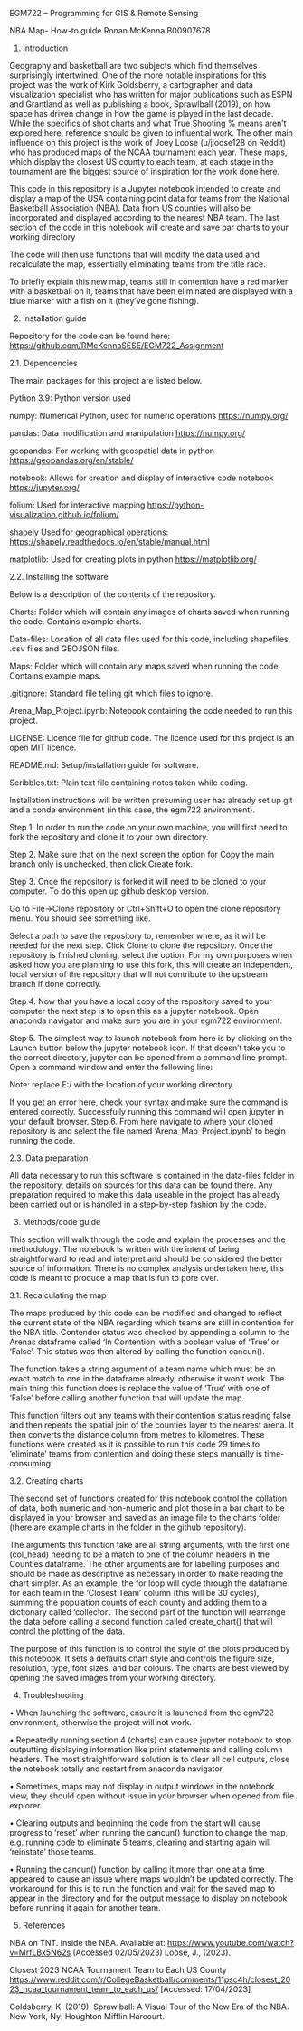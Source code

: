 EGM722 – Programming for GIS & Remote Sensing

NBA Map- How-to guide
Ronan McKenna
B00907678

1.	Introduction

Geography and basketball are two subjects which find themselves surprisingly intertwined. One of the more notable inspirations for this project was the work of Kirk Goldsberry, a cartographer and data visualization specialist who has written for major publications such as ESPN and Grantland as well as publishing a book, Sprawlball (2019), on how space has driven change in how the game is played in the last decade. While the specifics of shot charts and what True Shooting % means aren’t explored here, reference should be given to influential work. The other main influence on this project is the work of Joey Loose (u/jloose128 on Reddit) who has produced maps of the NCAA tournament each year. These maps, which display the closest US county to each team, at each stage in the tournament are the biggest source of inspiration for the work done here.

This code in this repository is a Jupyter notebook intended to create and display a map of the USA containing point data for teams from the National Basketball Association (NBA). Data from US counties will also be incorporated and displayed according to the nearest NBA team. The last section of the code in this notebook will create and save bar charts to your working directory

The code will then use functions that will modify the data used and recalculate the map, essentially eliminating teams from the title race.
 

To briefly explain this new map, teams still in contention have a red marker with a basketball on it, teams that have been eliminated are displayed with a blue marker with a fish on it (they’ve gone fishing).


2.	Installation guide

Repository for the code can be found here: https://github.com/RMcKennaSESE/EGM722_Assignment 


2.1.	Dependencies

The main packages for this project are listed below.


Python 3.9:	Python version used
	
numpy:	Numerical Python, used for numeric operations	https://numpy.org/ 

pandas:	Data modification and manipulation	https://numpy.org/  

geopandas:	For working with geospatial data in python	https://geopandas.org/en/stable/ 

notebook:	Allows for creation and display of interactive code notebook	https://jupyter.org/ 

folium:	Used for interactive mapping	https://python-visualization.github.io/folium/ 

shapely	Used for geographical operations:	https://shapely.readthedocs.io/en/stable/manual.html 

matplotlib:	Used for creating plots in python	https://matplotlib.org/ 


2.2.	Installing the software


Below is a description of the contents of the repository.



Charts: Folder which will contain any images of charts saved when running the code. Contains example charts.

Data-files: Location of all data files used for this code, including shapefiles, .csv files and GEOJSON files.

Maps: Folder which will contain any maps saved when running the code. Contains example maps.

.gitignore: Standard file telling git which files to ignore.

Arena_Map_Project.ipynb: Notebook containing the code needed to run this project.

LICENSE: Licence file for github code. The licence used for this project is an open MIT licence.

README.md: Setup/installation guide for software.

Scribbles.txt: Plain text file containing notes taken while coding.
		
Installation instructions will be written presuming user has already set up git and a conda environment (in this case, the egm722 environment).

Step 1. In order to run the code on your own machine, you will first need to fork the repository and clone it to your own directory.

 





Step 2. Make sure that on the next screen the option for Copy the main branch only is unchecked, then click Create fork.

 















Step 3. Once the repository is forked it will need to be cloned to your computer. To do this open up github desktop version.
 
















Go to File->Clone repository or Ctrl+Shift+O to open the clone repository menu. You should see something like.
 

Select a path to save the repository to, remember where, as it will be needed for the next step. Click Clone to clone the repository. Once the repository is finished cloning, select the option, For my own purposes when asked how you are planning to use this fork, this will create an independent, local version of the repository that will not contribute to the upstream branch if done correctly.








Step 4. Now that you have a local copy of the repository saved to your computer the next step is to open this as a jupyter notebook. Open anaconda navigator and make sure you are in your egm722 environment.

 

Step 5. The simplest way to launch notebook from here is by clicking on the Launch button below the jupyter notebook icon. If that doesn’t take you to the correct directory, jupyter can be opened from a command line prompt. Open a command window and enter the following line:
 
Note: replace E:/ with the location of your working directory.

 

If you get an error here, check your syntax and make sure the command is entered correctly. Successfully running this command will open jupyter in your default browser.
Step 6. From here navigate to where your cloned repository is and select the file named ‘Arena_Map_Project.ipynb’ to begin running the code.

2.3.	Data preparation

All data necessary to run this software is contained in the data-files folder in the repository, details on sources for this data can be found there. Any preparation required to make this data useable in the project has already been carried out or is handled in a step-by-step fashion by the code.

 


3.	Methods/code guide

This section will walk through the code and explain the processes and the methodology. The notebook is written with the intent of being straightforward to read and interpret and should be considered the better source of information.  There is no complex analysis undertaken here, this code is meant to produce a map that is fun to pore over.

3.1.	Recalculating the map

The maps produced by this code can be modified and changed to reflect the current state of the NBA regarding which teams are still in contention for the NBA title. Contender status was checked by appending a column to the Arenas dataframe called ‘In Contention’ with a boolean value of ‘True’ or ‘False’. This status was then altered by calling the function cancun().
 

The function takes a string argument of a team name which must be an exact match to one in the dataframe already, otherwise it won’t work. The main thing this function does is replace the value of ‘True’ with one of ‘False’ before calling another function that will update the map.
 

This function filters out any teams with their contention status reading false and then repeats the spatial join of the counties layer to the nearest arena. It then converts the distance column from metres to kilometres. These functions were created as it is possible to run this code 29 times to ‘eliminate’ teams from contention and doing these steps manually is time-consuming.

3.2.	Creating charts

The second set of functions created for this notebook control the collation of data, both numeric and non-numeric and plot those in a bar chart to be displayed in your browser and saved as an image file to the charts folder (there are example charts in the folder in the github repository). 

 

The arguments this function take are all string arguments, with the first one (col_head) needing to be a match to one of the column headers in the Counties dataframe. The other arguments are for labelling purposes and should be made as descriptive as necessary in order to make reading the chart simpler. As an example, the for loop will cycle through the dataframe for each team in the ‘Closest Team’ column (this will be 30 cycles), summing the population counts of each county and adding them to a dictionary called ‘collector’. The second part of the function will rearrange the data before calling a second function called create_chart() that will control the plotting of the data.

 

The purpose of this function is to control the style of the plots produced by this notebook. It sets a defaults chart style and controls the figure size, resolution, type, font sizes, and bar colours. The charts are best viewed by opening the saved images from your working directory.
 


4.	Troubleshooting

•	When launching the software, ensure it is launched from the egm722 environment, otherwise the project will not work.

•	Repeatedly running section 4 (charts) can cause jupyter notebook to stop outputting displaying information like print statements and calling column headers. The most straightforward solution is to clear all cell outputs, close the notebook totally and restart from anaconda navigator.

•	Sometimes, maps may not display in output windows in the notebook view, they should open without issue in your browser when opened from file explorer.

•	Clearing outputs and beginning the code from the start will cause progress to ‘reset’ when running the cancun() function to change the map, e.g. running code to eliminate 5 teams, clearing and starting again will ‘reinstate’ those teams.

•	Running the cancun() function by calling it more than one at a time appeared to cause an issue where maps wouldn’t be updated correctly. The workaround for this is to run the function and wait for the saved map to appear in the directory and for the output message to display on notebook before running it again for another team.

5.	References

NBA on TNT. Inside the NBA. Available at: https://www.youtube.com/watch?v=MrfLBx5N62s (Accessed 02/05/2023)
Loose, J., (2023). 

Closest 2023 NCAA Tournament Team to Each US County https://www.reddit.com/r/CollegeBasketball/comments/11psc4h/closest_2023_ncaa_tournament_team_to_each_us/ [Accessed: 17/04/2023]

Goldsberry, K. (2019). Sprawlball: A Visual Tour of the New Era of the NBA. New York, Ny: Houghton Mifflin Harcourt.

